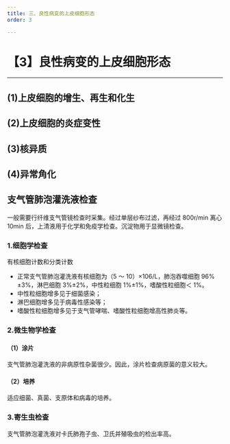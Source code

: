 ```yaml
---
title: 三、良性病变的上皮细胞形态
order: 3

---
```


# 【3】良性病变的上皮细胞形态

<kaodian :text="'临床检验基础记忆卡'" />

<!-- ###### 第十八章 脱落细胞检查

> 临床检验基础 -->

<beitiL/>

---

## (1)上皮细胞的增生、再生和化生

<son :text="'临床检验基础检验记忆卡'" text1="(1)上皮细胞的增生、再生和化生" :textOption="[['了解','相关专业知识','专业实践能力'],['了解','专业知识','专业实践能力'],['了解','专业知识','专业实践能力']]" />

## (2)上皮细胞的炎症变性

<son :text="'临床检验基础检验记忆卡'" text1="(2)上皮细胞的炎症变性" :textOption="[['了解','相关专业知识','专业实践能力'],['了解','专业知识','专业实践能力'],['了解','专业知识','专业实践能力']]" />

## (3)核异质

<son :text="'临床检验基础检验记忆卡'" text1="(3)核异质" :textOption="[['了解','相关专业知识','专业实践能力'],['了解','专业知识','专业实践能力'],['掌握','专业知识','专业实践能力']]" />

## (4)异常角化

<son :text="'临床检验基础检验记忆卡'" text1="(4)异常角化" :textOption="[['了解','相关专业知识','专业实践能力'],['了解','专业知识','专业实践能力'],['了解','专业知识','专业实践能力']]" />

## 支气管肺泡灌洗液检查

一般需要行纤维支气管镜检查时采集。经过单层纱布过滤，再经过 800r/min 离心 10min 后，上清液用于化学和免疫学检查。沉淀物用于显微镜检查。

### 1.细胞学检查

有核细胞计数和分类计数

- 正常支气管肺泡灌洗液有核细胞为（5 ～ 10）×106/L，肺泡吞噬细胞 96%±3%，淋巴细胞 3%±2%，中性粒细胞 1%±1%，嗜酸性粒细胞＜ 1%。
- 中性粒细胞增多见于细菌感染；
- 淋巴细胞增多见于病毒性感染等；
- 嗜酸性粒细胞增多见于支气管哮喘、嗜酸性粒细胞增高性肺炎等。

### 2.微生物学检查

#### （1）涂片

支气管肺泡灌洗液的非病原性杂菌很少。因此，涂片检查病原菌的意义较大。

#### （2）培养

适应细菌、真菌、支原体和病毒的培养。

### 3.寄生虫检查

支气管肺泡灌洗液对卡氏肺孢子虫、卫氏并殖吸虫的检出率高。
